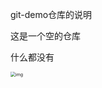 git-demo仓库的说明

这是一个空的仓库

什么都没有

<img src="file:///C:\Users\admin\AppData\Local\Temp\SGPicFaceTpBq\3976\00AD66FD.png" alt="img" style="zoom:50%;" />
